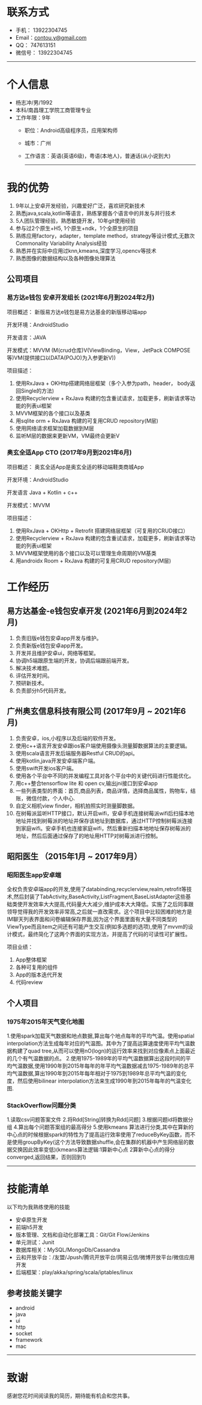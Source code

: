 
# 联系方式

- 手机： 13922304745 
- Email：contou.y@gmail.com
- QQ：   747613151
- 微信号： 13922304745

---

# 个人信息

 - 杨志冲/男/1992
  - 本科/南昌理工学院工商管理专业
   - 工作年限：9年
     - 职位：Android高级程序员，应用架构师
     - 城市：广州
     - 工作语言：英语(英语6级)，粤语(本地人)，普通话(从小说到大)

         ---
# 我的优势
1. 9年以上安卓开发经验，兴趣爱好广泛，喜欢研究新技术
2. 熟悉java,scala,kotlin等语言，熟练掌握各个语言中的并发与并行技术
3. 5人团队管理经验，熟悉敏捷开发，10年git使用经验
4. 参与过2个原生+H5, 1个原生+ndk，1个全原生的项目
5. 熟练应用factory，adapter，template method，strategy等设计模式,无数次Commonality Variability Analysis经验
6. 熟悉并在实际中应用过knn,kmeans,深度学习,opencv等技术
7. 熟悉图像的数据结构以及各种图像处理算法

## 公司项目
### 易方达e钱包 安卓开发组长 (2021年6月到2024年2月)
项目概述： 新版易方达e钱包是易方达基金的新版移动端app

开发环境：AndroidStudio

开发语言：JAVA

开发模式：MVVM   (M(crud仓库)V(ViewBinding，View，JetPack COMPOSE等)VM(提供接口以DATA(POJO)为入参更新V))

项目描述：
1. 使用RxJava + OKHttp搭建网络层框架（多个入参为path，header， body返回Single<T>的方法)
2. 使用Recyclerview + RxJava 构建的包含重试请求，加载更多，刷新请求等功能的列表ui框架
3. MVVM框架的各个接口以及基类
4. 用sqlite orm + RxJava 构建的可复用CRUD repository(M层)
5. 使用网络请求框架加载数据到M层
6. 监听M层的数据来更新VM，VM最终会更新V

### 奥玄全适App CTO (2017年9月到2021年6月)
项目概述：
奥玄全适App是奥玄全适的移动端鞋类商城App

开发环境：AndroidStudio

开发语言 Java + Kotlin + c++

开发模式：MVVM

项目描述：
1. 使用RxJava + OKHttp + Retrofit 搭建网络层框架（可复用的CRUD接口）
2. 使用Recyclerview + RxJava 构建的包含重试请求，加载更多，刷新请求等功能的列表ui框架
3. MVVM框架使用的各个接口以及可以管理生命周期的VM基类
4. 用androidx Room + RxJava 构建的可复用CRUD repository(M层)

# 工作经历

## 易方达基金-e钱包安卓开发 (2021年6月到2024年2月)
1. 负责旧版e钱包安卓app开发与维护。
2. 负责新版e钱包安卓app开发。
3. 开发并且维护安卓ui，网络等框架。
4. 协调h5端跟原生端的开发，协调后端跟前端开发。
5. 解决技术难题。
6. 评估开发时间。
7. 预研新技术。
8. 负责部分h5代码开发。

## 广州奥玄信息科技有限公司 (2017年9月 ~ 2021年6月)
1. 负责安卓，ios,小程序以及后端的软件开发。
2. 使用c++语言开发安卓跟ios客户端使用摄像头测量脚数据算法的主要逻辑。
3. 使用scala语言开发后端服务器Restful CRUD的api。
4. 使用kotlin,java开发安卓端客户端。
5. 使用swift开发ios客户端。
6. 使用各个平台中不同的并发编程工具对各个平台中的关键代码进行性能优化。
8. 用c++整合tensorflow lite 和 open cv,输出jni接口到安卓app
9. 一些列表类型的界面：首页,商品列表，商品详情，选择商品属性，购物车，结账，微信付款，个人中心.
10. 自定义相机view finder，相机拍照实时测量脚数据。
11. 在树莓派监听HTTP接口，默认开启wifi，安卓手机连接树莓派wifi后扫描本地地址并找到树莓派的地址并保存该地址到数据库，通过HTTP控制树莓派连接到家庭wifi。安卓手机也连接家庭wifi，然后重新扫描本地地址保存树莓派的地址，然后后面通过保存了的地址用HTTP对树莓派进行控制。

## 昭阳医生 （2015年1月 ~ 2017年9月）

### 昭阳医生app安卓端
全权负责安卓端app的开发,使用了databinding,recyclerview,realm,retrofit等技术,然后封装了TabActivity,BaseActivity,ListFragment,BaseListAdapter这些基础类使开发效率大大提高,代码量大大减少,维护成本大大降低。实施了之后同事跟领导觉得我的开发效率非常高,之后就一直改需求。这个项目中比较困难的地方是IM聊天列表界面和问卷编辑保存界面,因为这个界面里面有大量不同类型的ViewType而且item之间还有可能产生交互(例如多选题的选项),使用了mvvm的设计模式，最终简化了这两个界面的实现方法，并提高了代码的可读性可扩展性。


项目业绩：
1. App整体框架
2. 各种可复用的组件
3. App的版本迭代开发
4. 代码review

## 个人项目 

### 1975年2015年天气变化地图
1.使用spark加载天气数据和地点数据,算出每个地点每年的平均气温。使用spatial interpolation方法生成每年对应的气温图。其中为了提高运算速度使用平均气温数据构建了quad tree,从而可以使用nO(logn)的运行效率来找到对应像素点上面最近的几个有气温数据的点。
2.使用1975-1989年的平均气温数据算出这段时间的平均气温数据,使用1990年到2015年每年的年平均气温数据减去1975-1989年的总平均气温数据,算出1990年到2015年每年相对于1975到1989年总平均气温的变化度，然后使用bilinear interpolation方法来生成1990年到2015年每年的气温变化图.

### StackOverflow问题分类
1.读取csv问题答案文件
2.将Rdd[String]转换为Rdd[问题]
3.根据问题id将数据分组
4.算出每个问题答案组的最高得分
5.使用kmeans 算法进行分类,其中在算新的中心点的时候根据spark的特性为了提高运行效率使用了reduceByKey函数，而不是使用groupByKey(这个方法导致数据shuffle,会在集群的机器中产生网络层的数据交换因此效率变低)(kmeans算法逻辑:1算新中心点 2算新中心点的得分converged,返回结果，否则回到1)


---

# 技能清单

以下均为我熟练使用的技能

- 安卓原生开发
- 前端h5开发
- 版本管理、文档和自动化部署工具：Git/Git Flow/Jenkins
- 单元测试：Junit
- 数据库相关：MySQL/MongoDb/Cassandra
- 云和开放平台：/友盟/Jpush/腾讯开放平台/网易云信/微博开放平台/微信应用开发
- 后端框架：play/akka/spring/scala/iptables/linux

## 参考技能关键字

- android
- java
- ui
- http
- socket
- framework
- mac

---

# 致谢
感谢您花时间阅读我的简历，期待能有机会和您共事。
